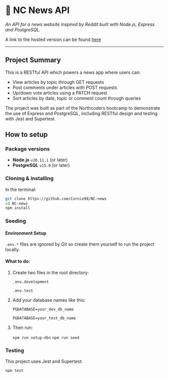 # 📰 NC News API

_An API for a news website inspired by Reddit built with Node.js, Express and PostgreSQL._

A link to the hosted version can be found [here](https://nc-news-api-jqsh.onrender.com/api)

---

## Project Summary

This is a RESTful API which powers a news app where users can:

- View articles by topic through GET requests
- Post comments under articles with POST requests
- Up/down vote articles using a PATCH request
- Sort articles by date, topic or comment count through queries

The project was built as part of the Northcoders bootcamp to demonstrate the use of Express and PostgreSQL, including RESTful design and testing with Jest and Supertest.

## How to setup

### Package versions

- **Node.js** `v20.11.1` (or later)
- **PostgreSQL** `v15.0` (or later)

### Cloning & installing

In the terminal:

```bash
git clone https://github.com/Cornie98/NC-news
cd NC-news
npm install
```

### Seeding

#### Environment Setup

`.env.*` files are ignored by Git so create them yourself to run the project locally.

#### What to do:

1. Create two files in the root directory:

    `.env.development`

    `.env.test`

2. Add your database names like this:

    `PGDATABASE=your_dev_db_name`

    `PGDATABASE=your_test_db_name`

3. Then run:

    `npm run setup-dbs`
    `npm run seed`

### Testing

This project uses Jest and Supertest:

```bash
npm test
```
